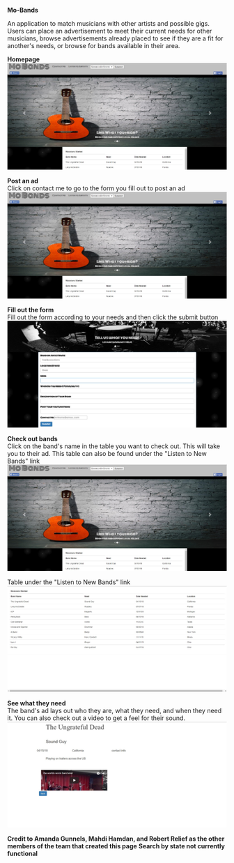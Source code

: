 **Mo-Bands**

An application to match musicians with other artists and possible gigs. Users can place an advertisement to meet their current needs for other musicians, browse advertisements already placed to see if they are a fit for another's needs, or browse for bands available in their area.

**Homepage**
![](/assets/images/home.jpg)

**Post an ad**</br>
Click on contact me to go to the form you fill out to post an ad
![](/assets/images/contact.jpg)

**Fill out the form**</br>
Fill out the form according to your needs and then click the submit button
![](/assets/images/form.jpg)

**Check out bands**</br>
Click on the band's name in the table you want to check out. This will take you to their ad. This table can also be found under the "Listen to New Bands" link
![](/assets/images/home.jpg)

Table under the "Listen to New Bands" link</br>
![](/assets/images/list.jpg)

**See what they need**</br>
The band's ad lays out who they are, what they need, and when they need it. You can also check out a video to get a feel for their sound.
![](/assets/images/ad.jpg)


**Credit to Amanda Gunnels, Mahdi Hamdan, and Robert Relief as the other members of the team that created this page**
**Search by state not currently functional**